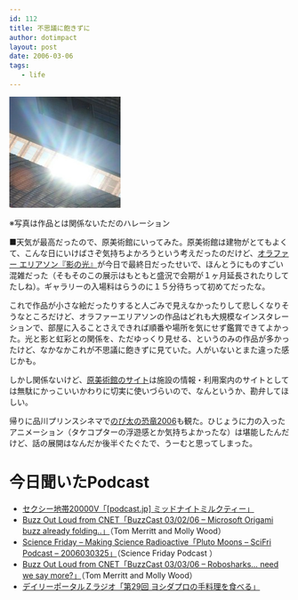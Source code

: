 ```yaml
---
id: 112
title: 不思議に飽きずに
author: dotimpact
layout: post
date: 2006-03-06
tags:
   - life
---
```

<img class="img_R" src='/hexo/images/wp-content/uploads/2008/02/20060306001213.jpg' alt='20060306001213.jpg' />

※写真は作品とは関係ないただのハレーション

■天気が最高だったので、原美術館にいってみた。原美術館は建物がとてもよくて、こんな日にいけばさぞ気持ちよかろうという考えだったのだけど、[オラファー エリアソン『影の光』][1]が今日で最終日だったせいで、ほんとうにものすごい混雑だった（そもそのこの展示はもともと盛況で会期が１ヶ月延長されたりしてたしね）。ギャラリーの入場料はらうのに１５分待ちって初めてだったな。

これで作品が小さな絵だったりすると人ごみで見えなかったりして悲しくなりそうなところだけど、オラファーエリアソンの作品はどれも大規模なインスタレーションで、部屋に入ることさえできれば順番や場所を気にせず鑑賞できてよかった。光と影と虹彩との関係を、ただゆっくり見せる、というのみの作品が多かったけど、なかなかこれが不思議に飽きずに見ていた。人がいないとまた違った感じかも。

しかし関係ないけど、[原美術館のサイト][2]は施設の情報・利用案内のサイトとしては無駄にかっこいいかわりに切実に使いづらいので、なんというか、勘弁してほしい。

帰りに品川プリンスシネマで[のび太の恐竜2006][3]も観た。ひじょうに力の入ったアニメーション（タケコプターの浮遊感とか気持ちよかったな）は堪能したんだけど、話の展開はなんだか後半ぐたぐたで、うーむと思ってしまった。

# 今日聞いたPodcast

  * [セクシー地帯20000V「[podcast.jp] ミッドナイトミルクティー」][4]
  * [Buzz Out Loud from CNET「BuzzCast 03/02/06 &#8211; Microsoft Origami buzz already folding..」][5]（Tom Merritt and Molly Wood）
  * [Science Friday &#8211; Making Science Radioactive「Pluto Moons &#8211; SciFri Podcast &#8211; 2006030325」][6]（Science Friday Podcast ）
  * [Buzz Out Loud from CNET「BuzzCast 03/03/06 &#8211; Robosharks&#8230; need we say more?」][7]（Tom Merritt and Molly Wood）
  * [デイリーポータルＺラジオ「第29回 ヨシダプロの手料理を食べる」][8]

 [1]: http://www.enjoytokyo.jp/OD004Detail.html?EVENT_ID=27273
 [2]: http://www.haramuseum.or.jp/generalTop.html
 [3]: http://dora2006.com/top/
 [4]: http://sweet.podcast.jp/home/sexy20000/archives/release/main/2006/03/03_161559.html
 [5]: http://www.cnet.com/4520-11455_1-6333605-1.html?cnetfd.blog
 [6]: http://www.sciencefriday.com/pages/2006/Mar/hour2_030306.html
 [7]: :http://www.cnet.com/4520-11455_1-6333605-1.html?cnetfd.blog
 [8]: http://dpz.cocolog-nifty.com/dpr/2006/03/29__9b5d.html
